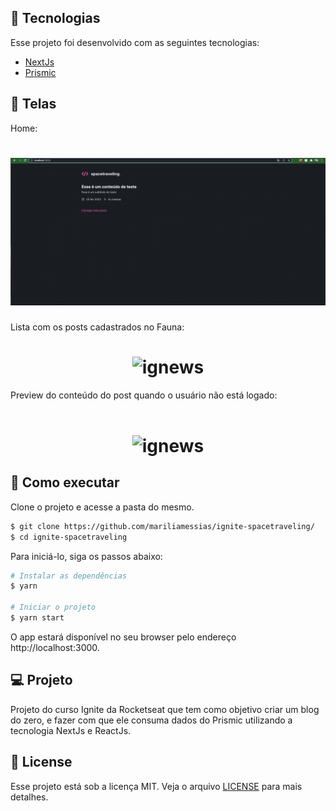 ## 🧪 Tecnologias

Esse projeto foi desenvolvido com as seguintes tecnologias:

- [NextJs](https://nextjs.org/)
- [Prismic](https://prismic.io/)

## 🧪 Telas

Home:

<h1 align="center">
    <img alt="ignews" src="./src/assets/home.png" />
</h1>
Lista com os posts cadastrados no Fauna:
<br>
<h1 align="center">
    <img alt="ignews" src="./src/assets/posts.png" />
</h1>
Preview do conteúdo do post quando o usuário não está logado:
<br>
<br>
<h1 align="center">
    <img alt="ignews" src="./src/assets/preview.png" />
</h1>

## 🚀 Como executar

Clone o projeto e acesse a pasta do mesmo.

```bash
$ git clone https://github.com/mariliamessias/ignite-spacetraveling/
$ cd ignite-spacetraveling
```

Para iniciá-lo, siga os passos abaixo:
```bash
# Instalar as dependências
$ yarn

# Iniciar o projeto
$ yarn start
```
O app estará disponível no seu browser pelo endereço http://localhost:3000.

## 💻 Projeto

Projeto do curso Ignite da Rocketseat que tem como objetivo 
criar um blog do zero, e fazer com que ele consuma dados do Prismic utilizando a tecnologia NextJs e ReactJs.

## 📝 License

Esse projeto está sob a licença MIT. Veja o arquivo [LICENSE](LICENSE.md) para mais detalhes.
